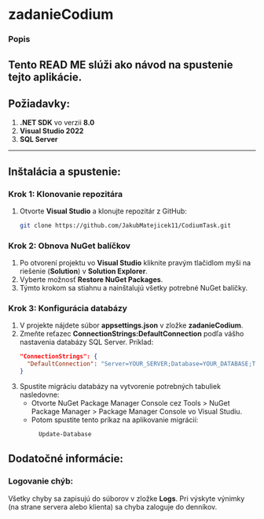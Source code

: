 
# zadanieCodium

### Popis
Tento READ ME slúži ako návod na spustenie tejto aplikácie.
---

## Požiadavky:
1. **.NET SDK** vo verzii **8.0**
2. **Visual Studio 2022**
3. **SQL Server**
---

## Inštalácia a spustenie:

### Krok 1: Klonovanie repozitára
1. Otvorte **Visual Studio** a klonujte repozitár z GitHub:
   ```bash
   git clone https://github.com/JakubMatejicek11/CodiumTask.git
   ```
   
### Krok 2: Obnova NuGet balíčkov
1. Po otvorení projektu vo **Visual Studio** kliknite pravým tlačidlom myši na riešenie (**Solution**) v **Solution Explorer**.
2. Vyberte možnosť **Restore NuGet Packages**.
3. Týmto krokom sa stiahnu a nainštalujú všetky potrebné NuGet balíčky.

### Krok 3: Konfigurácia databázy
1. V projekte nájdete súbor **appsettings.json** v zložke **zadanieCodium**.
2. Zmeňte reťazec **ConnectionStrings:DefaultConnection** podľa vášho nastavenia databázy SQL Server.
   Príklad:
   ```json
   "ConnectionStrings": {
     "DefaultConnection": "Server=YOUR_SERVER;Database=YOUR_DATABASE;Trusted_Connection=True;MultipleActiveResultSets=true"
   }
   ```
3. Spustite migráciu databázy na vytvorenie potrebných tabuliek nasledovne:
   - Otvorte NuGet Package Manager Console cez Tools > NuGet Package Manager > Package Manager Console vo Visual Studiu.
   - Potom spustite tento príkaz na aplikovanie migrácií:
       ```bash
         Update-Database
       ```
   
## Dodatočné informácie: 

### Logovanie chýb:
Všetky chyby sa zapisujú do súborov v zložke **Logs**. Pri výskyte výnimky (na strane servera alebo klienta) sa chyba zaloguje do denníkov.
